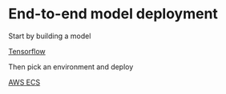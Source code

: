 # End-to-end model deployment

Start by building a model

[Tensorflow](../create/tensorflow.md)

Then pick an environment and deploy

[AWS ECS](../deploy/aws.md)